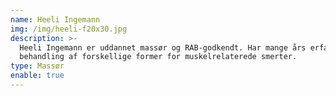 ```yaml
---
name: Heeli Ingemann
img: /img/heeli-f20x30.jpg
description: >-
  Heeli Ingemann er uddannet massør og RAB-godkendt. Har mange års erfaring i
  behandling af forskellige former for muskelrelaterede smerter.
type: Massør
enable: true
---
```


